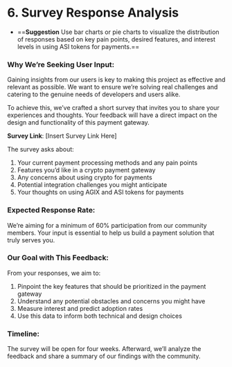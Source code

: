 # 6. Survey Response Analysis
* ==**Suggestion** Use bar charts or pie charts to visualize the distribution of responses based on key pain points, desired features, and interest levels in using ASI tokens for payments.==

### Why We’re Seeking User Input:

Gaining insights from our users is key to making this project as effective and relevant as possible. We want to ensure we’re solving real challenges and catering to the genuine needs of developers and users alike.

To achieve this, we’ve crafted a short survey that invites you to share your experiences and thoughts. Your feedback will have a direct impact on the design and functionality of this payment gateway.

**Survey Link**: [Insert Survey Link Here]

The survey asks about:

1. Your current payment processing methods and any pain points
2. Features you’d like in a crypto payment gateway
3. Any concerns about using crypto for payments
4. Potential integration challenges you might anticipate
5. Your thoughts on using AGIX and ASI tokens for payments

### Expected Response Rate:

We’re aiming for a minimum of 60% participation from our community members. Your input is essential to help us build a payment solution that truly serves you.

### Our Goal with This Feedback:

From your responses, we aim to:

1. Pinpoint the key features that should be prioritized in the payment gateway
2. Understand any potential obstacles and concerns you might have
3. Measure interest and predict adoption rates
4. Use this data to inform both technical and design choices

### Timeline:

The survey will be open for four weeks. Afterward, we’ll analyze the feedback and share a summary of our findings with the community.






